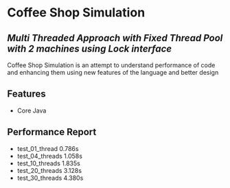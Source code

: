 # Coffee Shop Simulation
## _Multi Threaded Approach with Fixed Thread Pool with 2 machines using Lock interface_

Coffee Shop Simulation is an attempt to understand performance of code and enhancing them using new features of the language and better design

## Features
- Core Java


## Performance Report
- test_01_thread 0.786s
- test_04_threads 1.058s
- test_10_threads 1.835s
- test_20_threads 3.128s
- test_30_threads 4.380s

